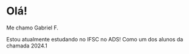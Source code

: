 # Olá!
Me chamo Gabriel F.

Estou atualmente estudando no IFSC no ADS! Como um dos alunos da chamada 2024.1
